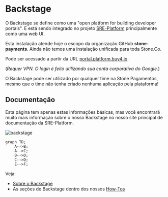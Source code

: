 # Backstage

O Backstage se define como uma "open platform for building developer portals". E está sendo integrado no projeto [SRE-Platform](https://docs.platform.buy4.io/) principalmente como uma web UI.

Esta instalação atende hoje o escopo da organização GitHub **stone-payments**. Ainda não temos uma instalação unificada para toda Stone.Co.

Pode ser acessado a partir da URL [portal.platform.buy4.io](https://portal.platform.buy4.io).

(_Requer VPN. O login é feito utilizando sua conta corporativa do Google._)

O Backstage pode ser utilizado por qualquer time na Stone Pagamentos, mesmo que o time não tenha criado nenhuma aplicação pela plataforma!

## Documentação

Esta página tem apenas estas informações básicas, mas você encontrará muito mais informação sobre o nosso Backstage no nosso site principal de documentação da SRE-Platform.


![backstage](https://user-images.githubusercontent.com/10145602/229814162-c94753c7-2e2b-445f-9f67-80ccaab2f57e.png)

```mermaid
graph TD;
    A-->B;
    A-->C;
    B-->D;
    C-->D;
    E-->F;
```

Veja:

* [Sobre o Backstage](https://docs.platform.buy4.io/backstage/)
* As seções de Backstage dentro dos nossos [How-Tos](https://docs.platform.buy4.io/how-to)
